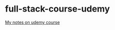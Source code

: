 # full-stack-course-udemy
[My notes on udemy course](https://www.udemy.com/share/101qIy2@FG5KZVpbTVAKdEB7OEhnVA==/)

